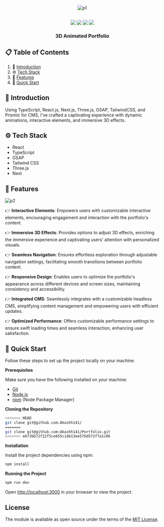 <div align="center">
  <br />

![p1](https://github.com/Akashh141/Portfolio/assets/123226444/378f0fb0-fd3f-4a06-a40f-3e3f2391e316)



  <br />

  <div>
    <img src="https://img.shields.io/badge/react-%2320232a.svg?style=for-the-badge&logo=react&logoColor=%2361DAFB" />
    <img src="https://img.shields.io/badge/threejs-black?style=for-the-badge&logo=three.js&logoColor=white" />
    <img src="https://img.shields.io/badge/typescript-%23007ACC.svg?style=for-the-badge&logo=typescript&logoColor=white" />
    <img src="https://img.shields.io/badge/tailwindcss-%2338B2AC.svg?style=for-the-badge&logo=tailwind-css&logoColor=white" />
  </div>

  <h3 align="center">3D Animated Portfolio</h3>


</div>

## 📋 <a name="table">Table of Contents</a>

1. 🤖 [Introduction](#introduction)
2. ⚙️ [Tech Stack](#tech-stack)
3. 🔋 [Features](#features)
4. 🤸 [Quick Start](#quick-start)


## <a name="introduction">🤖 Introduction</a>

Using TypeScript, React.js, Next.js, Three.js, GSAP, TailwindCSS, and Prismic for CMS, I've crafted a captivating experience with dynamic animations, interactive elements, and immersive 3D effects. 

## <a name="tech-stack">⚙️ Tech Stack</a>

- React
- TypeScript
- GSAP
- Tailwind CSS
- Three.js
- Next

## <a name="features">🔋 Features</a>

![p2](https://github.com/Akashh141/Portfolio/assets/123226444/1b790160-8e5b-4d76-8d08-73dcef9850b7)


👉 **Interactive Elements**: Empowers users with customizable interactive elements, encouraging engagement and interaction with the portfolio's content.

👉 **Immersive 3D Effects**: Provides options to adjust 3D effects, enriching the immersive experience and captivating users' attention with personalized visuals.

👉 **Seamless Navigation**: Ensures effortless exploration through adjustable navigation settings, facilitating smooth transitions between portfolio content.

👉 **Responsive Design**: Enables users to optimize the portfolio's appearance across different devices and screen sizes, maintaining consistency and accessibility.

👉 **Integrated CMS**: Seamlessly integrates with a customizable headless CMS, simplifying content management and empowering users with efficient updates.

👉 **Optimized Performance**: Offers customizable performance settings to ensure swift loading times and seamless interaction, enhancing user satisfaction.


## <a name="quick-start">🤸 Quick Start</a>

Follow these steps to set up the project locally on your machine.

**Prerequisites**

Make sure you have the following installed on your machine:

- [Git](https://git-scm.com/)
- [Node.js](https://nodejs.org/en)
- [npm](https://www.npmjs.com/) (Node Package Manager)

**Cloning the Repository**

```bash
<<<<<<< HEAD
git clone git@github.com:Akashh141/
=======
git clone git@github.com:Akashh141/Portfolio.git
>>>>>>> e673bb72f22f5ce655c14b13ee576d572f7a1c86

```

**Installation**

Install the project dependencies using npm:

```bash
npm install
```


**Running the Project**

```bash
npm run dev
```
Open [http://localhost:3000](http://localhost:3000) in your browser to view the project.



## License
The module is available as open source under the terms of the [MIT License](http://opensource.org/licenses/MIT).

